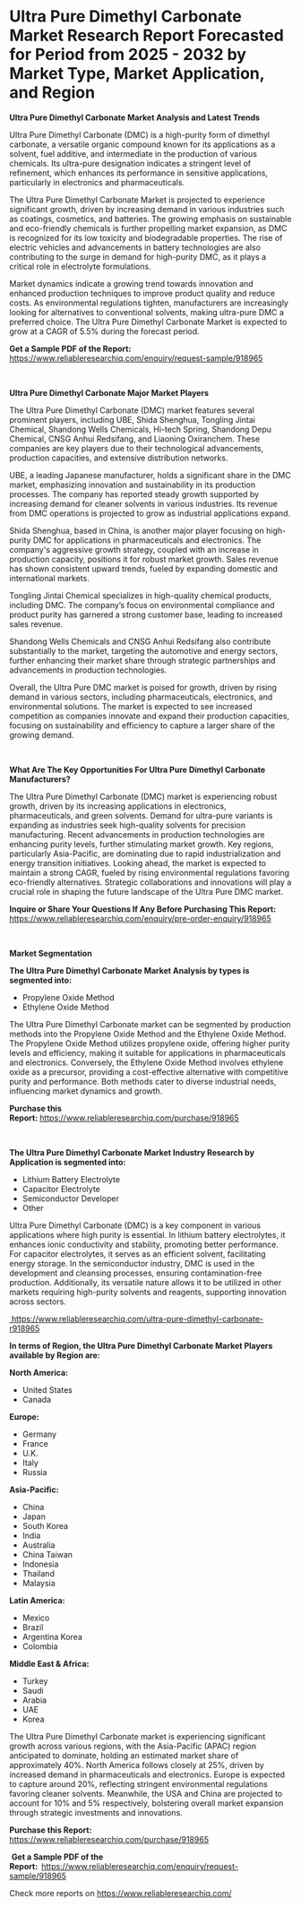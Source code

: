 <p><h1>Ultra Pure Dimethyl Carbonate Market Research Report Forecasted for Period from 2025 -  2032 by Market Type, Market Application, and Region</h1></p><p><strong>Ultra Pure Dimethyl Carbonate Market Analysis and Latest Trends</strong></p>
<p><p>Ultra Pure Dimethyl Carbonate (DMC) is a high-purity form of dimethyl carbonate, a versatile organic compound known for its applications as a solvent, fuel additive, and intermediate in the production of various chemicals. Its ultra-pure designation indicates a stringent level of refinement, which enhances its performance in sensitive applications, particularly in electronics and pharmaceuticals.</p><p>The Ultra Pure Dimethyl Carbonate Market is projected to experience significant growth, driven by increasing demand in various industries such as coatings, cosmetics, and batteries. The growing emphasis on sustainable and eco-friendly chemicals is further propelling market expansion, as DMC is recognized for its low toxicity and biodegradable properties. The rise of electric vehicles and advancements in battery technologies are also contributing to the surge in demand for high-purity DMC, as it plays a critical role in electrolyte formulations.</p><p>Market dynamics indicate a growing trend towards innovation and enhanced production techniques to improve product quality and reduce costs. As environmental regulations tighten, manufacturers are increasingly looking for alternatives to conventional solvents, making ultra-pure DMC a preferred choice. The Ultra Pure Dimethyl Carbonate Market is expected to grow at a CAGR of 5.5% during the forecast period.</p></p>
<p><strong>Get a Sample PDF of the Report:&nbsp;</strong> <a href="https://www.reliableresearchiq.com/enquiry/request-sample/918965?utm_campaign=3500&utm_medium=2&utm_source=Github&utm_content=ia&utm_term=02042025&utm_id=ultra-pure-dimethyl-carbonate">https://www.reliableresearchiq.com/enquiry/request-sample/918965</a></p>
<p>&nbsp;</p>
<p><strong>Ultra Pure Dimethyl Carbonate Major Market Players</strong></p>
<p><p>The Ultra Pure Dimethyl Carbonate (DMC) market features several prominent players, including UBE, Shida Shenghua, Tongling Jintai Chemical, Shandong Wells Chemicals, Hi-tech Spring, Shandong Depu Chemical, CNSG Anhui Redsifang, and Liaoning Oxiranchem. These companies are key players due to their technological advancements, production capacities, and extensive distribution networks.</p><p>UBE, a leading Japanese manufacturer, holds a significant share in the DMC market, emphasizing innovation and sustainability in its production processes. The company has reported steady growth supported by increasing demand for cleaner solvents in various industries. Its revenue from DMC operations is projected to grow as industrial applications expand.</p><p>Shida Shenghua, based in China, is another major player focusing on high-purity DMC for applications in pharmaceuticals and electronics. The company's aggressive growth strategy, coupled with an increase in production capacity, positions it for robust market growth. Sales revenue has shown consistent upward trends, fueled by expanding domestic and international markets.</p><p>Tongling Jintai Chemical specializes in high-quality chemical products, including DMC. The company’s focus on environmental compliance and product purity has garnered a strong customer base, leading to increased sales revenue. </p><p>Shandong Wells Chemicals and CNSG Anhui Redsifang also contribute substantially to the market, targeting the automotive and energy sectors, further enhancing their market share through strategic partnerships and advancements in production technologies.</p><p>Overall, the Ultra Pure DMC market is poised for growth, driven by rising demand in various sectors, including pharmaceuticals, electronics, and environmental solutions. The market is expected to see increased competition as companies innovate and expand their production capacities, focusing on sustainability and efficiency to capture a larger share of the growing demand.</p></p>
<p>&nbsp;</p>
<p><strong>What Are The Key Opportunities For Ultra Pure Dimethyl Carbonate Manufacturers?</strong></p>
<p><p>The Ultra Pure Dimethyl Carbonate (DMC) market is experiencing robust growth, driven by its increasing applications in electronics, pharmaceuticals, and green solvents. Demand for ultra-pure variants is expanding as industries seek high-quality solvents for precision manufacturing. Recent advancements in production technologies are enhancing purity levels, further stimulating market growth. Key regions, particularly Asia-Pacific, are dominating due to rapid industrialization and energy transition initiatives. Looking ahead, the market is expected to maintain a strong CAGR, fueled by rising environmental regulations favoring eco-friendly alternatives. Strategic collaborations and innovations will play a crucial role in shaping the future landscape of the Ultra Pure DMC market.</p></p>
<p><strong>Inquire or Share Your Questions If Any Before Purchasing This Report:</strong> <a href="https://www.reliableresearchiq.com/enquiry/pre-order-enquiry/918965?utm_campaign=3500&utm_medium=2&utm_source=Github&utm_content=ia&utm_term=02042025&utm_id=ultra-pure-dimethyl-carbonate">https://www.reliableresearchiq.com/enquiry/pre-order-enquiry/918965</a></p>
<p>&nbsp;</p>
<p><strong>Market Segmentation</strong></p>
<p><strong>The Ultra Pure Dimethyl Carbonate Market Analysis by types is segmented into:</strong></p>
<p><ul><li>Propylene Oxide Method</li><li>Ethylene Oxide Method</li></ul></p>
<p><p>The Ultra Pure Dimethyl Carbonate market can be segmented by production methods into the Propylene Oxide Method and the Ethylene Oxide Method. The Propylene Oxide Method utilizes propylene oxide, offering higher purity levels and efficiency, making it suitable for applications in pharmaceuticals and electronics. Conversely, the Ethylene Oxide Method involves ethylene oxide as a precursor, providing a cost-effective alternative with competitive purity and performance. Both methods cater to diverse industrial needs, influencing market dynamics and growth.</p></p>
<p><strong>Purchase this Report:&nbsp;</strong><a href="https://www.reliableresearchiq.com/purchase/918965?utm_campaign=3500&utm_medium=2&utm_source=Github&utm_content=ia&utm_term=02042025&utm_id=ultra-pure-dimethyl-carbonate">https://www.reliableresearchiq.com/purchase/918965</a></p>
<p>&nbsp;</p>
<p><strong>The Ultra Pure Dimethyl Carbonate Market Industry Research by Application is segmented into:</strong></p>
<p><ul><li>Lithium Battery Electrolyte</li><li>Capacitor Electrolyte</li><li>Semiconductor Developer</li><li>Other</li></ul></p>
<p><p>Ultra Pure Dimethyl Carbonate (DMC) is a key component in various applications where high purity is essential. In lithium battery electrolytes, it enhances ionic conductivity and stability, promoting better performance. For capacitor electrolytes, it serves as an efficient solvent, facilitating energy storage. In the semiconductor industry, DMC is used in the development and cleansing processes, ensuring contamination-free production. Additionally, its versatile nature allows it to be utilized in other markets requiring high-purity solvents and reagents, supporting innovation across sectors.</p></p>
<p><a href="https://www.reliableresearchiq.com/ultra-pure-dimethyl-carbonate-r918965?utm_campaign=3500&utm_medium=2&utm_source=Github&utm_content=ia&utm_term=02042025&utm_id=ultra-pure-dimethyl-carbonate">&nbsp;https://www.reliableresearchiq.com/ultra-pure-dimethyl-carbonate-r918965</a></p>
<p><strong>In terms of Region, the Ultra Pure Dimethyl Carbonate Market Players available by Region are:</strong></p>
<p>
    <p> <strong> North America: </strong>
        <ul>
            <li>United States</li>
            <li>Canada</li>
        </ul>
        </p> 
    <p> <strong> Europe: </strong>
        <ul>
            <li>Germany</li>
            <li>France</li>
            <li>U.K.</li>
            <li>Italy</li>
            <li>Russia</li>
        </ul>
        </p> 
    <p> <strong> Asia-Pacific: </strong>
        <ul>
            <li>China</li>
            <li>Japan</li>
            <li>South Korea</li>
            <li>India</li>
            <li>Australia</li>
            <li>China Taiwan</li>
            <li>Indonesia</li>
            <li>Thailand</li>
            <li>Malaysia</li>
        </ul>
        </p> 
    <p> <strong> Latin America: </strong>
        <ul>
            <li>Mexico</li>
            <li>Brazil</li>
            <li>Argentina Korea</li>
            <li>Colombia</li>
        </ul>
        </p> 
    <p> <strong> Middle East & Africa: </strong>
        <ul>
            <li>Turkey</li>
            <li>Saudi</li>
            <li>Arabia</li>
            <li>UAE</li>
            <li>Korea</li>
        </ul>
    </p>
    </p>
<p><p>The Ultra Pure Dimethyl Carbonate market is experiencing significant growth across various regions, with the Asia-Pacific (APAC) region anticipated to dominate, holding an estimated market share of approximately 40%. North America follows closely at 25%, driven by increased demand in pharmaceuticals and electronics. Europe is expected to capture around 20%, reflecting stringent environmental regulations favoring cleaner solvents. Meanwhile, the USA and China are projected to account for 10% and 5% respectively, bolstering overall market expansion through strategic investments and innovations.</p></p>
<p><strong>Purchase this Report: </strong><a href="https://www.reliableresearchiq.com/purchase/918965?utm_campaign=3500&utm_medium=2&utm_source=Github&utm_content=ia&utm_term=02042025&utm_id=ultra-pure-dimethyl-carbonate">https://www.reliableresearchiq.com/purchase/918965</a></p>
<p>&nbsp;<strong>Get a Sample PDF of the Report:&nbsp;&nbsp;</strong><a href="https://www.reliableresearchiq.com/enquiry/request-sample/918965?utm_campaign=3500&utm_medium=2&utm_source=Github&utm_content=ia&utm_term=02042025&utm_id=ultra-pure-dimethyl-carbonate">https://www.reliableresearchiq.com/enquiry/request-sample/918965</a></p>
<p><strong></strong></p>
<p>Check more reports on <a href="https://www.reliableresearchiq.com/?utm_campaign=3500&utm_medium=2&utm_source=Github&utm_content=ia&utm_term=02042025&utm_id=ultra-pure-dimethyl-carbonate">https://www.reliableresearchiq.com/</a></p>